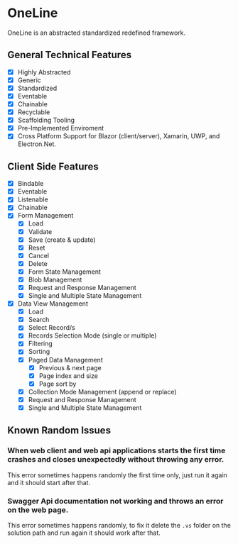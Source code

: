 # OneLine

OneLine is an abstracted standardized redefined framework.

## General Technical Features 

- [x] Highly Abstracted
- [x] Generic
- [x] Standardized
- [x] Eventable
- [x] Chainable
- [x] Recyclable
- [x] Scaffolding Tooling
- [x] Pre-Implemented Enviroment
- [x] Cross Platform Support for Blazor (client/server), Xamarin, UWP, and Electron.Net.

## Client Side Features

- [x] Bindable
- [x] Eventable
- [x] Listenable
- [x] Chainable
- [x] Form Management 
  - [x] Load
  - [x] Validate
  - [x] Save (create & update)
  - [x] Reset
  - [x] Cancel
  - [x] Delete
  - [x] Form State Management
  - [x] Blob Management
  - [x] Request and Response Management
  - [x] Single and Multiple State Management  
- [x] Data View Management
  - [x] Load
  - [x] Search
  - [x] Select Record/s
  - [x] Records Selection Mode (single or multiple)
  - [x] Filtering
  - [x] Sorting
  - [x] Paged Data Management
    - [x] Previous & next page
    - [x] Page index and size
    - [x] Page sort by
  - [x] Collection Mode Management (append or replace)
  - [x] Request and Response Management
  - [x] Single and Multiple State Management

## Known Random Issues

### When web client and web api applications starts the first time crashes and closes unexpectedly without throwing any error.

This error sometimes happens randomly the first time only, just run it again and it should start after that.

### Swagger Api documentation not working and throws an error on the web page.

This error sometimes happens randomly, to fix it delete the `.vs` folder on the solution path and run again it should work after that.
